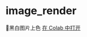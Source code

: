 # image_render
🎨黑白图片上色
[在 Colab 中打开](https://colab.research.google.com/github/ThankRain/image_render/blob/dev/index.ipynb)
